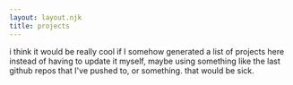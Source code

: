 ```yaml
---
layout: layout.njk
title: projects
---
```

i think it would be really cool if I somehow generated a list of projects here instead of having to update it myself, maybe using something like the last github repos that I've pushed to, or something. that would be sick.
